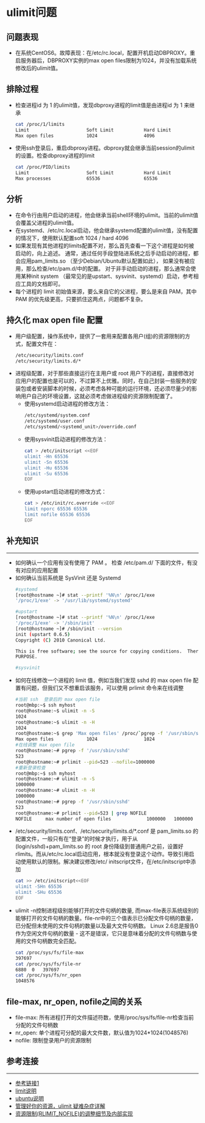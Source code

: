 # ulimit问题
## 问题表现
* 在系统CentOS6。故障表现：在/etc/rc.local，配置开机启动DBPROXY。重启服务器后，DBPROXY实例的max open files限制为1024，并没有加载系统修改后的ulimit值。
## 排除过程
* 检查进程id 为 1 的ulimit值，发现dbproxy进程的limit值是由进程id 为 1 来继承
  ```bash
  cat /proc/1/limits
  Limit                     Soft Limit           Hard Limit           Units     
  Max open files            1024                 4096                 files     
  ```
* 使用ssh登录后，重启dbproxy进程。dbproxy就会继承当前session的ulimit的设置。检查dbproxy进程的limit
  ```bash
  cat /proc/PID/limits
  Limit                     Soft Limit           Hard Limit           Units      
  Max processes             65536                65536                processes  
  ```
## 分析
* 在命令行由用户启动的进程，他会继承当前shell环境的ulimit。当前的ulimit值会覆盖父进程的ulimit值。
* 在systemd、/etc/rc.local启动，他会继承systemd配置的ulimit值，没有配置的情况下，使用默认配置soft 1024 / hard 4096
* 如果发现有其他进程的limits配置不对，那么首先查看一下这个进程是如何被启动的，向上追述。 通常，通过任何手段登陆进系统之后手动启动的进程，都会应用pam_limits.so （至少Debian/Ubuntu默认配置如此）， 如果没有被应用，那么检查/etc/pam.d/中的配置。 对于非手动启动的进程，那么通常会使用某种init system （最常见的是upstart、sysvinit、systemd）启动，参考相应工具的文档即可。
* 每个进程的 limit 初始值来源，要么来自它的父进程，要么是来自 PAM，其中 PAM 的优先级更高，只要抓住这两点，问题都不复杂。

## 持久化 max open file 配置
* 用户级配置，操作系统中，提供了一套用来配置各用户(组)的资源限制的方式，配置文件在：
  ```bash
  /etc/security/limits.conf
  /etc/security/limits.d/*
  ```
* 进程级配置，对于那些直接运行在主用户或 root 用户下的进程，直接修改对应用户的配置也是可以的，不过算不上优雅。同时，在自己封装一些服务的安装包或者安装脚本的时候，必须考虑各种可能的运行环境，还必须尽量少的影响用户自己的环境设置，这就必须考虑做进程级的资源限制配置了。
  * 使用systemd启动进程的修改方法：
    ```bash
    /etc/systemd/system.conf
    /etc/systemd/user.conf
    /etc/systemd/<systemd_unit>/override.conf
    ```
  * 使用sysvinit启动进程的修改方法：
    ```bash
    cat > /etc/initscript <<EOF
    ulimit -Hn 65536
    ulimit -Sn 65536
    ulimit -Hu 65536
    ulimit -Su 65536
    EOF
    ```
  * 使用upstart启动进程的修改方式：
    ```bash
    cat > /etc/init/rc.override <<EOF
    limit nporc 65536 65536
    limit nofile 65536 65536
    EOF
    ```

## 

## 补充知识
---
* 如何确认一个应用有没有使用了 PAM 。 检查 /etc/pam.d/ 下面的文件，有没有对应的应用配置
* 如何确认当前系统是 SysVinit 还是 Systemd
  ```bash
  #systemd
  [root@hostname ~]# stat --printf '%N\n' /proc/1/exe
  '/proc/1/exe' -> '/usr/lib/systemd/systemd'

  #upstart
  [root@hostname ~]# stat --printf '%N\n' /proc/1/exe
  '/proc/1/exe' -> '/sbin/init'
  [root@hostname ~]# /sbin/init --version
  init (upstart 0.6.5)
  Copyright (C) 2010 Canonical Ltd.

  This is free software; see the source for copying conditions.  There is NO warranty; not even for MERCHANTABILITY or FITNESS FOR A PARTICULAR
  PURPOSE.

  #sysvinit
  ```
* 如何在线修改一个进程的 limit 值，例如当我们发现 sshd 的 max open file 配置有问题，但我们又不想重启该服务，可以使用 prlimit 命令来在线调整
  ```bash
  #当前 ssh  登录后的 max open file
  root@mbp:~$ ssh myhost
  root@hostname:~$ ulimit -n -S
  1024
  root@hostname:~$ ulimit -n -H
  1024
  root@hostname:~$ grep 'Max open files' /proc/`pgrep -f '/usr/sbin/sshd'`/limits
  Max open files            1024                 1024                 files
  #在线调整 max open file
  root@hostname:~# pgrep -f '/usr/sbin/sshd'
  523
  root@hostname:~# prlimit --pid=523 --nofile=1000000
  #重新登录检查
  root@mbp:~$ ssh myhost
  root@hostname:~# ulimit -n -S
  1000000
  root@hostname:~# ulimit -n -H
  1000000
  root@hostname:~# pgrep -f '/usr/sbin/sshd'
  523
  root@hostname:~# prlimit --pid=523 | grep NOFILE
  NOFILE     max number of open files             1000000   1000000
  ```
* /etc/security/limits.conf、/etc/security/limits.d/*.conf 是 pam_limits.so 的配置文件，一般只有在“登录”的时候才执行，用于从(login/sshd)+pam_limits.so 的 root 身份降级到普通用户之前，设置好 rlimits。而从/etc/rc.local启动应用，根本就没有登录这个动作。导致引用启动使用默认的限制。解决建议修改/etc/  initscript文件，在/etc/initscript中添加
  ```bash
  cat >> /etc/initscript<<EOF
  ulimit -SHn 65536
  ulimit -SHu 65536
  EOF
  ```
* ulimit -n控制进程级别能够打开的文件句柄的数量, 而max-file表示系统级别的能够打开的文件句柄的数量。file-nr中的三个值表示已分配文件句柄的数量，已分配但未使用的文件句柄的数量以及最大文件句柄数。 Linux 2.6总是报告0作为空闲文件句柄的数量 - 这不是错误，它只是意味着分配的文件句柄数与使用的文件句柄数完全匹配。
  ```bash
  cat /proc/sys/fs/file-max  
  397697
  cat /proc/sys/fs/file-nr       
  6880	0	397697  
  cat /proc/sys/fs/nr_open
  1048576
  ```

## file-max, nr_open, nofile之间的关系
* file-max: 所有进程打开的文件描述符数，使用/proc/sys/fs/file-nr检查当前分配的文件句柄数
* nr_open: 单个进程可分配的最大文件数，默认值为1024*1024(1048576)
* nofile: 限制登录用户的资源限制

## 参考连接
---
* [参考链接1](https://linux.die.net/man/5/initscript)
* [limit说明](https://onebitbug.me/2014/06/23/setting-limit-in-linux/)
* [ubuntu说明](http://upstart.ubuntu.com/wiki/Stanzas#limit)
* [管理好你的资源，ulimit 疑难杂症详解](https://mp.weixin.qq.com/s?__biz=MzA4Nzg5Nzc5OA==&mid=2651683275&idx=1&sn=914d588fee463edde4b939a5eed8a130&chksm=8bcbba62bcbc3374a3d3b236265d6399fbb18731fa67360561d0df9eeb79e28df9e3260a852d&scene=126&sessionid=1587350271&key=c90959eb7434e3d3b5b2abd54c66d476d7b6717440c1e7520f836bfece69ee2dbb2a736a5bc0904cc8fd4d290fedf1285632d0be8d63b29fed43763f9caf43755369b8f44224ff233e7bf27aba912a3f&ascene=1&uin=MTA4OTc2MDM4MQ%3D%3D&devicetype=Windows+10&version=62080074&lang=zh_CN&exportkey=A4QyUooKXh8sCJlu9Phj4fI%3D&pass_ticket=jbZ87C5qTEpp1lSMDfG8LK%2BMOs0YERnMTA%2FYBZ6zfjyKLDwHscRxRrjP8FhrT2s6)
* [资源限制(RLIMIT_NOFILE)的调整细节及内部实现](https://wweir.cc/post/%E8%B5%84%E6%BA%90%E9%99%90%E5%88%B6rlimit_nofile%E7%9A%84%E8%B0%83%E6%95%B4%E7%BB%86%E8%8A%82%E5%8F%8A%E5%86%85%E9%83%A8%E5%AE%9E%E7%8E%B0/)